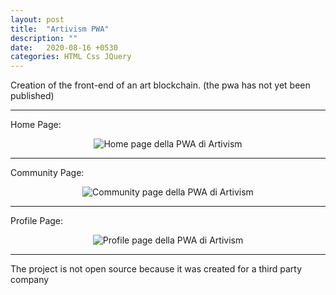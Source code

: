 ```yaml
---
layout: post
title:  "Artivism PWA"
description: ""
date:   2020-08-16 +0530
categories: HTML Css JQuery
---
```


Creation of the front-end of an art blockchain. 
(the pwa has not yet been published)

----

Home Page:
<div align="center"><img src="https://i.imgur.com/PEn7ETs.png" alt="Home page della PWA di Artivism"></div>

----

Community Page: 
<div align="center"><img src="https://i.imgur.com/7geKlBe.png" alt="Community page della PWA di Artivism"></div>

----

Profile Page: 
<div align="center"><img src="https://i.imgur.com/i7HPAm8.png" alt="Profile page della PWA di Artivism"></div>

----


The project is not open source because it was created for a third party company